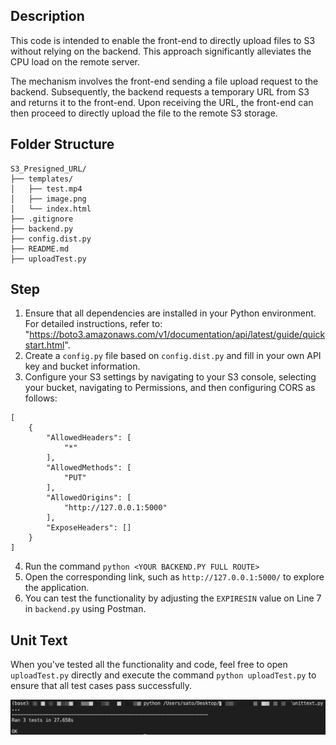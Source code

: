 ## Description

This code is intended to enable the front-end to directly upload files to S3 without relying on the backend. This approach significantly alleviates the CPU load on the remote server.

The mechanism involves the front-end sending a file upload request to the backend. Subsequently, the backend requests a temporary URL from S3 and returns it to the front-end. Upon receiving the URL, the front-end can then proceed to directly upload the file to the remote S3 storage.

## Folder Structure

```
S3_Presigned_URL/
├── templates/
│   ├── test.mp4
│   ├── image.png
│   └── index.html
├── .gitignore
├── backend.py
├── config.dist.py
├── README.md
├── uploadTest.py
```

## Step

1. Ensure that all dependencies are installed in your Python environment. For detailed instructions, refer to: "https://boto3.amazonaws.com/v1/documentation/api/latest/guide/quickstart.html".
2. Create a `config.py` file based on `config.dist.py` and fill in your own API key and bucket information.
3. Configure your S3 settings by navigating to your S3 console, selecting your bucket, navigating to Permissions, and then configuring CORS as follows:

```
[
    {
        "AllowedHeaders": [
            "*"
        ],
        "AllowedMethods": [
            "PUT"
        ],
        "AllowedOrigins": [
            "http://127.0.0.1:5000"
        ],
        "ExposeHeaders": []
    }
]
```

4. Run the command `python <YOUR BACKEND.PY FULL ROUTE>`
5. Open the corresponding link, such as `http://127.0.0.1:5000/` to explore the application.
6. You can test the functionality by adjusting the `EXPIRESIN` value on Line 7 in `backend.py` using Postman.

## Unit Text

When you've tested all the functionality and code, feel free to open `uploadTest.py` directly and execute the command `python uploadTest.py` to ensure that all test cases pass successfully.

![Alt text](./templates/image.png)
